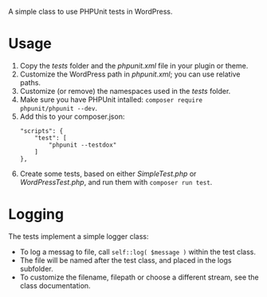 A simple class to use PHPUnit tests in WordPress.

# Usage

1. Copy the *tests* folder and the *phpunit.xml* file in your plugin or theme.
1. Customize the WordPress path in *phpunit.xml*; you can use relative paths.
1. Customize (or remove) the namespaces used in the *tests* folder.
1. Make sure you have PHPUnit intalled: `composer require phpunit/phpunit --dev`.
1. Add this to your composer.json:
    ```
    "scripts": {
        "test": [
            "phpunit --testdox"
        ]
    },
    ```
1. Create some tests, based on either *SimpleTest.php* or *WordPressTest.php*, and run them with `composer run test`.

# Logging

The tests implement a simple logger class:

- To log a messag to file, call `self::log( $message )` within the test class.
- The file will be named after the test class, and placed in the logs subfolder.
- To customize the filename, filepath or choose a different stream, see the class documentation.
